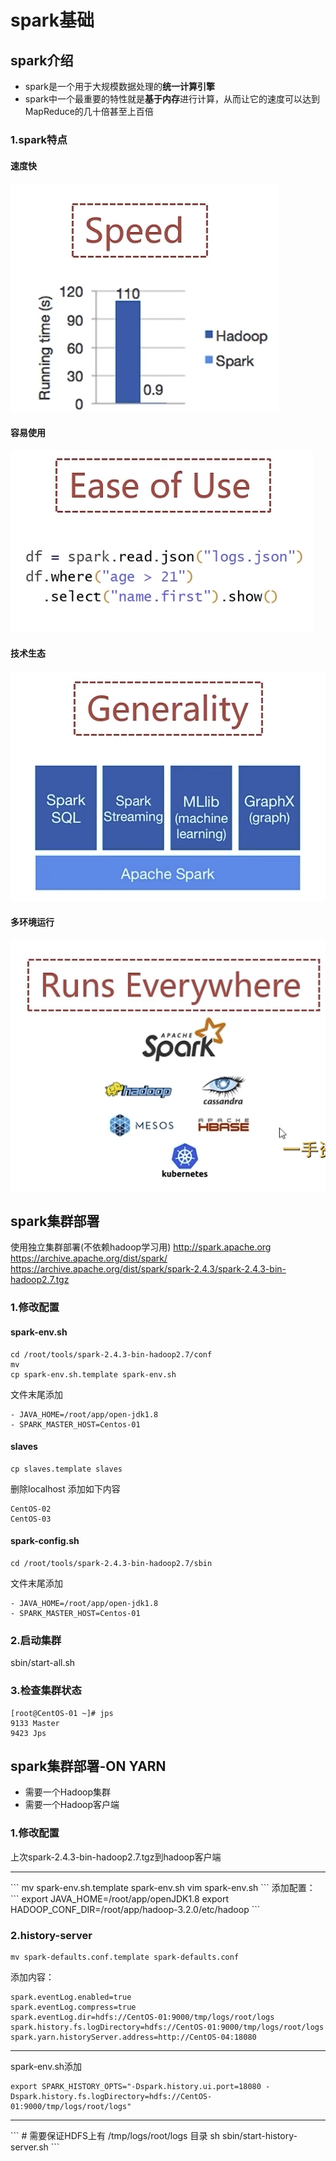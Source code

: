 # spark基础

## spark介绍
- spark是一个用于大规模数据处理的**统一计算引擎**
- spark中一个最重要的特性就是**基于内存**进行计算，从而让它的速度可以达到MapReduce的几十倍甚至上百倍

### 1.spark特点

#### 速度快
![fail](img/1.1.png)

#### 容易使用
![fail](img/1.2.png)

#### 技术生态
![fail](img/1.3.png)

#### 多环境运行
![fail](img/1.4.png)

## spark集群部署
使用独立集群部署(不依赖hadoop学习用)
http://spark.apache.org
https://archive.apache.org/dist/spark/
https://archive.apache.org/dist/spark/spark-2.4.3/spark-2.4.3-bin-hadoop2.7.tgz

### 1.修改配置
#### spark-env.sh
```
cd /root/tools/spark-2.4.3-bin-hadoop2.7/conf
mv
cp spark-env.sh.template spark-env.sh
```
文件末尾添加
```
- JAVA_HOME=/root/app/open-jdk1.8
- SPARK_MASTER_HOST=Centos-01
```

#### slaves
```
cp slaves.template slaves
```
删除localhost
添加如下内容
```
CentOS-02
CentOS-03
```

#### spark-config.sh
```
cd /root/tools/spark-2.4.3-bin-hadoop2.7/sbin
```
文件末尾添加
```
- JAVA_HOME=/root/app/open-jdk1.8
- SPARK_MASTER_HOST=Centos-01
```

### 2.启动集群
sbin/start-all.sh

### 3.检查集群状态
```
[root@CentOS-01 ~]# jps
9133 Master
9423 Jps
```

## spark集群部署-ON YARN
- 需要一个Hadoop集群
- 需要一个Hadoop客户端

### 1.修改配置
上次spark-2.4.3-bin-hadoop2.7.tgz到hadoop客户端

<hr>
```
mv spark-env.sh.template spark-env.sh
vim spark-env.sh
```
添加配置：
```
export JAVA_HOME=/root/app/openJDK1.8
export HADOOP_CONF_DIR=/root/app/hadoop-3.2.0/etc/hadoop
```

### 2.history-server
```
mv spark-defaults.conf.template spark-defaults.conf
```
添加内容：
```
spark.eventLog.enabled=true
spark.eventLog.compress=true
spark.eventLog.dir=hdfs://CentOS-01:9000/tmp/logs/root/logs
spark.history.fs.logDirectory=hdfs://CentOS-01:9000/tmp/logs/root/logs
spark.yarn.historyServer.address=http://CentOS-04:18080
```

<hr>

spark-env.sh添加
```
export SPARK_HISTORY_OPTS="-Dspark.history.ui.port=18080 -Dspark.history.fs.logDirectory=hdfs://CentOS-01:9000/tmp/logs/root/logs"
```

<hr>
```
# 需要保证HDFS上有 /tmp/logs/root/logs 目录
sh sbin/start-history-server.sh
```